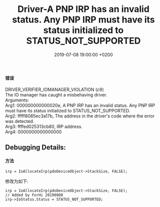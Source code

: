 ﻿---
layout: post
title:  "Driver-A PNP IRP has an invalid status. Any PNP IRP must have its status initialized	to STATUS_NOT_SUPPORTED"
date:   2019-07-08 19:00:00 +0200
categories: Driver
---
#### 错误
DRIVER_VERIFIER_IOMANAGER_VIOLATION (c9)   
The IO manager has caught a misbehaving driver.   
Arguments:   
Arg1: 000000000000020e, A PNP IRP has an invalid status. Any PNP IRP must have its status initialized to STATUS_NOT_SUPPORTED.   
Arg2: fffff8085ec3a17b, The address in the driver's code where the error was detected.   
Arg3: ffffed025313cb80, IRP address.   
Arg4: 0000000000000000   

Debugging Details:   
------------------     

#### 方法
```
irp = IoAllocateIrp(pdoDeviceObject->StackSize, FALSE);
```
修改为如下:     
```
irp = IoAllocateIrp(pdoDeviceObject->StackSize, FALSE);
// Added by ForHi 20190808
irp->IoStatus.Status = STATUS_NOT_SUPPORTED;
```
